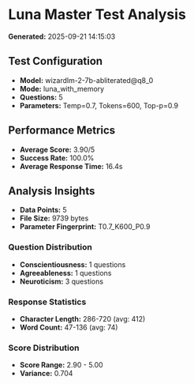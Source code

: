 # Luna Master Test Analysis

**Generated:** 2025-09-21 14:15:03

## Test Configuration
- **Model:** wizardlm-2-7b-abliterated@q8_0
- **Mode:** luna_with_memory
- **Questions:** 5
- **Parameters:** Temp=0.7, Tokens=600, Top-p=0.9

## Performance Metrics
- **Average Score:** 3.90/5
- **Success Rate:** 100.0%
- **Average Response Time:** 16.4s

## Analysis Insights
- **Data Points:** 5
- **File Size:** 9739 bytes
- **Parameter Fingerprint:** T0.7_K600_P0.9

### Question Distribution
- **Conscientiousness:** 1 questions
- **Agreeableness:** 1 questions
- **Neuroticism:** 3 questions

### Response Statistics
- **Character Length:** 286-720 (avg: 412)
- **Word Count:** 47-136 (avg: 74)

### Score Distribution
- **Score Range:** 2.90 - 5.00
- **Variance:** 0.704
